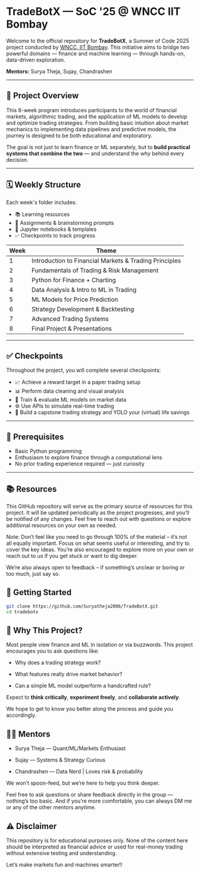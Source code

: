 # TradeBotX — SoC '25 @ WNCC IIT Bombay

Welcome to the official repository for **TradeBotX**, a Summer of Code 2025 project conducted by [WNCC, IIT Bombay](https://wncc-iitb.org/). This initiative aims to bridge two powerful domains — finance and machine learning — through hands-on, data-driven exploration.

**Mentors:** Surya Theja, Sujay, Chandrashen

---

## 🧭 Project Overview

This 8-week program introduces participants to the world of financial markets, algorithmic trading, and the application of ML models to develop and optimize trading strategies. From building basic intuition about market mechanics to implementing data pipelines and predictive models, the journey is designed to be both educational and exploratory.

The goal is not just to learn finance or ML separately, but to **build practical systems that combine the two** — and understand the *why* behind every decision.

---

## 🗓️ Weekly Structure

Each week's folder includes:
- 📚 Learning resources
- 🧠 Assignments & brainstorming prompts
- 🧪 Jupyter notebooks & templates
- ✅ Checkpoints to track progress

| Week | Theme |
|------|-------|
| 1 | Introduction to Financial Markets & Trading Principles |
| 2 | Fundamentals of Trading & Risk Management |
| 3 | Python for Finance + Charting |
| 4 | Data Analysis & Intro to ML in Trading |
| 5 | ML Models for Price Prediction |
| 6 | Strategy Development & Backtesting |
| 7 | Advanced Trading Systems |
| 8 | Final Project & Presentations |

---

## ✅ Checkpoints

Throughout the project, you will complete several checkpoints:

- 📈 Achieve a reward target in a paper trading setup
- 📊 Perform data cleaning and visual analysis
- 🤖 Train & evaluate ML models on market data
- ⚙️ Use APIs to simulate real-time trading
- 🧠 Build a capstone trading strategy and YOLO your (virtual) life savings

---

## 🧰 Prerequisites

- Basic Python programming
- Enthusiasm to explore finance through a computational lens
- No prior trading experience required — just curiosity

---

## 📚 Resources 

This GitHub repository will serve as the primary source of resources for this project. It will be updated periodically as the project progresses, and you’ll be notified of any changes. Feel free to reach out with questions or explore additional resources on your own as needed.

Note: Don’t feel like you need to go through 100% of the material – it’s not all equally important. Focus on what seems useful or interesting, and try to cover the key ideas. You’re also encouraged to explore more on your own or reach out to us if you get stuck or want to dig deeper.

We’re also always open to feedback – if something’s unclear or boring or too much, just say so.

## 🚀 Getting Started

```bash
git clone https://github.com/Suryatheja2006/TradeBotX.git
cd tradebotx
```

## 🧠 Why This Project?
Most people view finance and ML in isolation or via buzzwords. This project encourages you to ask questions like:

- Why does a trading strategy work?

- What features really drive market behavior?

- Can a simple ML model outperform a handcrafted rule?

Expect to **think critically**, **experiment freely**, and **collaborate actively**.

We hope to get to know you better along the process and guide you accordingly.

## 👨‍🏫 Mentors
- Surya Theja — Quant/ML/Markets Enthusiast

- Sujay — Systems & Strategy Curious

- Chandrashen — Data Nerd | Loves risk & probability

We won’t spoon-feed, but we’re here to help you think deeper.

Feel free to ask questions or share feedback directly in the group — nothing’s too basic. And if you’re more comfortable, you can always DM me or any of the other mentors anytime.

## ⚠️ Disclaimer

This repository is for educational purposes only. None of the content here should be interpreted as financial advice or used for real-money trading without extensive testing and understanding.

Let’s make markets fun and machines smarter!!